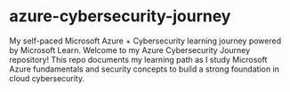 # azure-cybersecurity-journey
My self-paced Microsoft Azure + Cybersecurity learning journey powered by Microsoft Learn.
Welcome to my Azure Cybersecurity Journey repository! This repo documents my learning path as I study Microsoft Azure fundamentals and security concepts to build a strong foundation in cloud cybersecurity.
